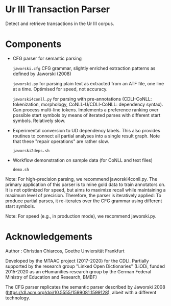 # Ur III Transaction Parser

Detect and retrieve transactions in the Ur III corpus.

Components
==

- CFG parser for semantic parsing
	
	`jaworski.cfg` CFG grammar, slightly enriched extraction patterns as defined by Jaworski (2008)

	`jaworski.py` for parsing plain text as extracted from an ATF file, one line at a time. Optimised for speed, not accuracy.

	`jaworski4conll.py` for parsing with pre-annotations (CDLI-CoNLL: tokenization, morphology, CoNLL-U/CDLI-CoNLL: dependency syntax).
	Can process multi-line tokens. Implements a preference ranking over possible start symbols by means of iterated parses with different start symbols. Relatively slow.

- Experimental conversion to UD dependency labels. This also provides routines to connect all partial analyses into a 
  single result graph. Note that these "repair operations" are rather slow.

	`jaworski2deps.sh`

- Workflow demonstration on sample data (for CoNLL and text files)

	`demo.sh`

Note: For high-precision parsing, we recommend jaworski4conll.py. 
The primary application of this parser is to mine gold data to train annotators on. It is not optimized for speed,
but aims to maximize recall while maintaining a maximum level of precision. Therefore, the parser is iteratively applied: 
To produce partial parses, it re-iterates over the CFG grammar using different start symbols.

Note: For speed (e.g., in production mode), we recommend jaworski.py.

Acknowledgements
==

Author : Christian Chiarcos, Goethe Unviersität Frankfurt

Developed by the MTAAC project (2017-2020) for the CDLI.
Partially supported by the research group "Linked Open Dictionaries" (LiODi, funded 2015-2020 as an eHumanities research group by the German Federal 
Ministry of Education and Research, BMBF)

The CFG parser replicates the semantic parser described by Jaworski 2008 (https://dl.acm.org/doi/10.5555/1599081.1599128), albeit with a different technology.
